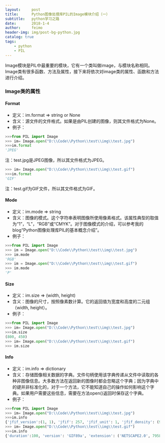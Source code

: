 ```yaml
---
layout:     post
title:      Python图像处理库PIL的Image模块介绍（一）
subtitle:   python学习之路
date:       2018-1-4
author:     feimo
header-img: img/post-bg-python.jpg
catalog: true
tags:
    - python
    - PIL
---
```

Image模块是PIL中最重要的模块，它有一个类叫做image，与模块名称相同。Image类有很多函数、方法及属性，接下来将依次对image类的属性、函数和方法进行介绍。
### Image类的属性
#### Format
- 定义：im.format ⇒ string or None
- 含义：源文件的文件格式。如果是由PIL创建的图像，则其文件格式为None。
- 例子：
```python
>>>from PIL import Image
>>> im= Image.open("D:\\Code\\Python\\test\\img\\test.jpg")
>>>im.format
'JPEG'
```
注：test.jpg是JPEG图像，所以其文件格式为JPEG。
```python
>>> im= Image.open("D:\\Code\\Python\\test\\img\\test.gif")
>>>im.format
'GIF'
```
注：test.gif为GIF文件，所以其文件格式为GIF。
#### Mode
- 定义：im.mode ⇒ string
- 含义：图像的模式。这个字符串表明图像所使用像素格式。该属性典型的取值为“1”，“L”，“RGB”或“CMYK”。对于图像模式的介绍，可以参考我的blog“Python图像处理库PIL的基本概念介绍”。
- 例子：
```python
>>>from PIL import Image
>>> im = Image.open("D:\\Code\\Python\\test\\img\\test.jpg")
>>> im.mode
'RGB'
>>> im = Image.open("D:\\Code\\Python\\test\\img\\test.gif")
>>> im.mode
'P'
```
#### Size
- 定义：im.size ⇒ (width, height)
- 含义：图像的尺寸，按照像素数计算。它的返回值为宽度和高度的二元组（width, height）。
- 例子：
```python
>>>from PIL import Image
>>> im= Image.open("D:\\Code\\Python\\test\\img\\test.jpg")
>>>im.size
(800, 450)
>>> im= Image.open("D:\\Code\\Python\\test\\img\\test.gif")
>>> im.size
```

#### Info
- 定义：im.info ⇒ dictionary
- 含义：存储图像相关数据的字典。文件句柄使用该字典传递从文件中读取的各种非图像信息。大多数方法在返回新的图像时都会忽略这个字典；因为字典中的键并非标准化的，对于一个方法，它不能知道自己的操作如何影响这个字典。如果用户需要这些信息，需要在方法open()返回时保存这个字典。
- 例子：

```python
>>>from PIL import Image
>>> im= Image.open("D:\\Code\\Python\\test\\img\\test.jpg")
>>>im.info
{'jfif_version':(1, 1), 'jfif': 257, 'jfif_unit': 1, 'jfif_density': (96, 96), 'dpi': (96, 96)}
>>> im= Image.open("D:\\Code\\Python\\test\\img\\test.gif")
>>>im.info
{'duration':100, 'version': 'GIF89a', 'extension': ('NETSCAPE2.0', 795L), 'background': 0,'loop': 0}
```